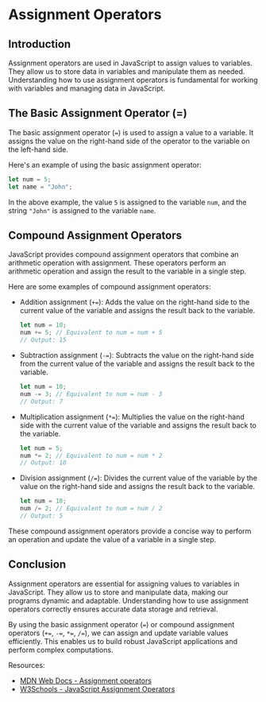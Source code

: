# Assignment Operators

## Introduction

Assignment operators are used in JavaScript to assign values to variables. They allow us to store data in variables and manipulate them as needed. Understanding how to use assignment operators is fundamental for working with variables and managing data in JavaScript.

## The Basic Assignment Operator (=)

The basic assignment operator (`=`) is used to assign a value to a variable. It assigns the value on the right-hand side of the operator to the variable on the left-hand side.

Here's an example of using the basic assignment operator:

```javascript
let num = 5;
let name = "John";
```

In the above example, the value `5` is assigned to the variable `num`, and the string `"John"` is assigned to the variable `name`.

## Compound Assignment Operators

JavaScript provides compound assignment operators that combine an arithmetic operation with assignment. These operators perform an arithmetic operation and assign the result to the variable in a single step.

Here are some examples of compound assignment operators:

- Addition assignment (`+=`): Adds the value on the right-hand side to the current value of the variable and assigns the result back to the variable.

  ```javascript
  let num = 10;
  num += 5; // Equivalent to num = num + 5
  // Output: 15
  ```

- Subtraction assignment (`-=`): Subtracts the value on the right-hand side from the current value of the variable and assigns the result back to the variable.

  ```javascript
  let num = 10;
  num -= 3; // Equivalent to num = num - 3
  // Output: 7
  ```

- Multiplication assignment (`*=`): Multiplies the value on the right-hand side with the current value of the variable and assigns the result back to the variable.

  ```javascript
  let num = 5;
  num *= 2; // Equivalent to num = num * 2
  // Output: 10
  ```

- Division assignment (`/=`): Divides the current value of the variable by the value on the right-hand side and assigns the result back to the variable.

  ```javascript
  let num = 10;
  num /= 2; // Equivalent to num = num / 2
  // Output: 5
  ```

These compound assignment operators provide a concise way to perform an operation and update the value of a variable in a single step.

## Conclusion

Assignment operators are essential for assigning values to variables in JavaScript. They allow us to store and manipulate data, making our programs dynamic and adaptable. Understanding how to use assignment operators correctly ensures accurate data storage and retrieval.

By using the basic assignment operator (`=`) or compound assignment operators (`+=`, `-=`, `*=`, `/=`), we can assign and update variable values efficiently. This enables us to build robust JavaScript applications and perform complex computations.

Resources:
- [MDN Web Docs - Assignment operators](https://developer.mozilla.org/en-US/docs/Web/JavaScript/Reference/Operators/Assignment)
- [W3Schools - JavaScript Assignment Operators](https://www.w3schools.com/js/js_assignment.asp)